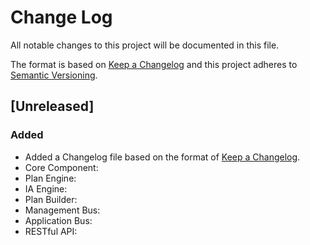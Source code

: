 # Change Log
All notable changes to this project will be documented in this file.

The format is based on [Keep a Changelog](http://keepachangelog.com/) and this project adheres to [Semantic Versioning](http://semver.org/).

## [Unreleased]
### Added
- Added a Changelog file based on the format of [Keep a Changelog](http://keepachangelog.com/).
- Core Component: <TBD>
- Plan Engine: <TBD>
- IA Engine: <TBD>
- Plan Builder: <TBD>
- Management Bus: <TBD>
- Application Bus: <TBD>
- RESTful API: <TBD>
